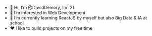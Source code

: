 - 👋 Hi, I’m @DavidDemory, I'm 21
- 👀 I’m interested in Web Development
- 🌱 I’m currently learning ReactJS by myself but also Big Data & IA at school
- ♥️ I like to build projects on my free time

<!---
DavidDemory/DavidDemory is a ✨ special ✨ repository because its `README.md` (this file) appears on your GitHub profile.
You can click the Preview link to take a look at your changes.
--->
